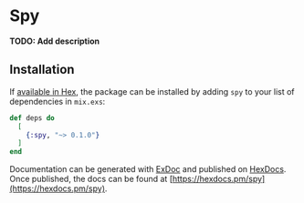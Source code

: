 # Spy

**TODO: Add description**

## Installation

If [available in Hex](https://hex.pm/docs/publish), the package can be installed
by adding `spy` to your list of dependencies in `mix.exs`:

```elixir
def deps do
  [
    {:spy, "~> 0.1.0"}
  ]
end
```

Documentation can be generated with [ExDoc](https://github.com/elixir-lang/ex_doc)
and published on [HexDocs](https://hexdocs.pm). Once published, the docs can
be found at [https://hexdocs.pm/spy](https://hexdocs.pm/spy).

